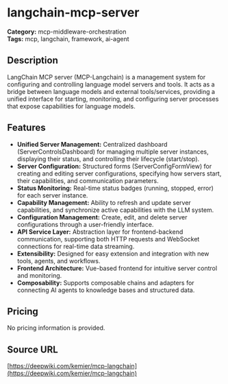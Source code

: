 # langchain-mcp-server

**Category:** mcp-middleware-orchestration  
**Tags:** mcp, langchain, framework, ai-agent

## Description
LangChain MCP server (MCP-Langchain) is a management system for configuring and controlling language model servers and tools. It acts as a bridge between language models and external tools/services, providing a unified interface for starting, monitoring, and configuring server processes that expose capabilities for language models.

## Features
- **Unified Server Management:** Centralized dashboard (ServerControlsDashboard) for managing multiple server instances, displaying their status, and controlling their lifecycle (start/stop).
- **Server Configuration:** Structured forms (ServerConfigFormView) for creating and editing server configurations, specifying how servers start, their capabilities, and communication parameters.
- **Status Monitoring:** Real-time status badges (running, stopped, error) for each server instance.
- **Capability Management:** Ability to refresh and update server capabilities, and synchronize active capabilities with the LLM system.
- **Configuration Management:** Create, edit, and delete server configurations through a user-friendly interface.
- **API Service Layer:** Abstraction layer for frontend-backend communication, supporting both HTTP requests and WebSocket connections for real-time data streaming.
- **Extensibility:** Designed for easy extension and integration with new tools, agents, and workflows.
- **Frontend Architecture:** Vue-based frontend for intuitive server control and monitoring.
- **Composability:** Supports composable chains and adapters for connecting AI agents to knowledge bases and structured data.

## Pricing
No pricing information is provided.

## Source URL
[https://deepwiki.com/kemier/mcp-langchain](https://deepwiki.com/kemier/mcp-langchain)